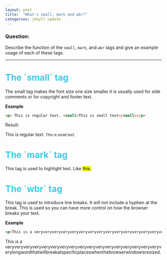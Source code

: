 ```yaml
---
layout: post
title:  "What's small, mark and wbr?"
categories: jekyll update
---
```

### Question:
Describe the function of the `small`, `mark`, and `wbr` tags and give an example usage of each of these tags.
<hr>

 <h1 style="color:#3CCAE6">The `small` tag</h1>

The small tag makes the font size one size smaller it is usually used for side comments or for copyright and footer text. 


**Example**

```html 
<p> This is regular text. <small>This is small text</small></p>
```

Result:

<p> This is regular text. <small>This is small text.</small></p>


 <h1 style="color:#3CCAE6">The `mark` tag</h1>


 This tag is used to highlight text. Like <mark>this.</mark> 


<h1 style="color:#3CCAE6">The `wbr` tag</h1>


This tag is used to introduce line breaks. It will not include a hyphen at the break. This is used so you can have more control on how the browser breaks your text.

**Example**

```html 
<p>This is a veryveryveryveryveryveryveryveryveryveryveryveryveryveryveryveryveryvery<wbr>longwordthatwillbreakatspecific<wbr>placeswhenthebrowserwindowisresized.</p>
```

<p>This is a veryveryveryveryveryveryveryveryveryveryveryveryveryveryveryveryveryvery<wbr>longwordthatwillbreakatspecific<wbr>placeswhenthebrowserwindowisresized.</p>